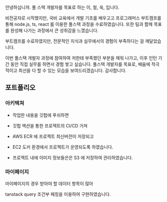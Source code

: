 안녕하십니까.
풀 스택 개발자를 목표로 하는 이, 철, 욱, 입니다.

비전공자로 시작했지만, 국비 교육에서 개발 기초를 배우고고 프로그래머스 부트캠프를 통해 node.js, ts, react 를 이용한 풀스택 과정을 수료하였습니다. 또한 팀과 함께 목표를 완성해 나가는 과정에서 큰 성취감을 느꼈습니다.

부트캠프를 수료하였지만, 전문적인 지식과 실무에서의 경험이 부족하다는 걸 깨달았습니다.

이번 풀스택 개발자 과정에 참여하여 저한테 부족했던 부분을 채워 나가고, 이후 인턴 기간 동안 직접 실무를 하면서 경험 쌓고 싶습니다.
풀스택 개발자를 목표로, 배움에 적극적이고 최선을 다 할 수 있는 모습을 보여드리겠습니다. 감사합니다.

## 포트폴리오

### 아키텍쳐

- 작업한 내용을 깃헙에 푸쉬하면

- 깃헙 액션을 통한 프로젝트의 CI/CD 거쳐

- AWS ECR 에 프로젝트 최신버전이 저장되고

- EC2 도커 환경에서 프로젝트가 운영되도록 하였습니다.

- 프로젝트 내에 이미지 정보들은은 S3 에 저장하여 관리하였습니다.

### 마이페이지

마이페이지의 경우 받아야 할 데이터 항목이 많아

tanstack query 조건부 페칭을 이용하여 구현하였습니다.
